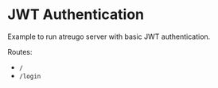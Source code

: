 JWT Authentication
==================

Example to run atreugo server with basic JWT authentication.

Routes:

- `/`
- `/login`
